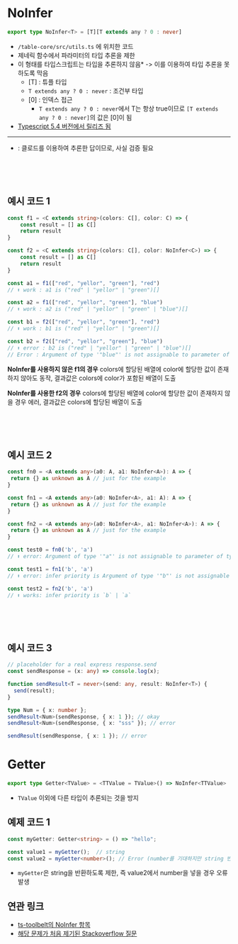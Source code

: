 # NoInfer

``` Typescript
export type NoInfer<T> = [T][T extends any ? 0 : never]
```

- `/table-core/src/utils.ts` 에 위치한 코드
- 제네릭 함수에서 파라미터의 타입 추론을 제한
- 이 형태를 타입스크립트는 타입을 추론하지 않음* -> 이를 이용하여 타입 추론을 못하도록 막음
  - [T] : 튜플 타입
  - `T extends any ? 0 : never` : 조건부 타입
  - [0] : 인덱스 접근
    - `T extends any ? 0 : never`에서 T는 항상 true이므로 `[T extends any ? 0 : never]`의 값은 [0]이 됨
- [Typescript 5.4 버전에서 릴리즈 됨](https://www.typescriptlang.org/docs/handbook/utility-types.html#noinfertype)

---
* : 클로드를 이용하여 추론한 답이므로, 사실 검증 필요

<br />
<br />
<br />

## 예시 코드 1
``` ts
const f1 = <C extends string>(colors: C[], color: C) => {
    const result = [] as C[]
    return result
}

const f2 = <C extends string>(colors: C[], color: NoInfer<C>) => {
    const result = [] as C[]
    return result
}

const a1 = f1(["red", "yellor", "green"], "red")
// ⬆️ work : a1 is ("red" | "yellor" | "green")[]

const a2 = f1(["red", "yellor", "green"], "blue")
// ⬆️ work : a2 is ("red" | "yellor" | "green" | "blue")[]

const b1 = f2(["red", "yellor", "green"], "red")
// ⬆️ work : b1 is ("red" | "yellor" | "green")[]

const b2 = f2(["red", "yellor", "green"], "blue")
// ⬆️ error : b2 is ("red" | "yellor" | "green" | "blue")[]
// Error : Argument of type '"blue"' is not assignable to parameter of type '"red" | "yellor" | "green"'.
```

**NoInfer를 사용하지 않은 f1의 경우** colors에 할당된 배열에 color에 할당한 값이 존재하지 않아도 동작, 결과값은 colors에 color가 포함된 배열이 도출

**NoInfer를 사용한 f2의 경우** colors에 할당된 배열에 color에 할당한 값이 존재하지 않을 경우 에러, 결과값은 colors에 할당된 배열이 도출

<br />
<br />
<br />

## 예시 코드 2
``` Typescript
const fn0 = <A extends any>(a0: A, a1: NoInfer<A>): A => {
 return {} as unknown as A // just for the example
}

const fn1 = <A extends any>(a0: NoInfer<A>, a1: A): A => {
 return {} as unknown as A // just for the example
}

const fn2 = <A extends any>(a0: NoInfer<A>, a1: NoInfer<A>): A => {
 return {} as unknown as A // just for the example
}

const test0 = fn0('b', 'a')
// ⬆️ error: Argument of type '"a"' is not assignable to parameter of type '"b"'.

const test1 = fn1('b', 'a')
// ⬆️ error: infer priority is Argument of type '"b"' is not assignable to parameter of type '"a"'.

const test2 = fn2('b', 'a')
// ⬆️ works: infer priority is `b` | `a`
```


<br />
<br />
<br />

## 예시 코드 3
``` Typescript
// placeholder for a real express response.send
const sendResponse = (x: any) => console.log(x);

function sendResult<T = never>(send: any, result: NoInfer<T>) {
  send(result);
}

type Num = { x: number };
sendResult<Num>(sendResponse, { x: 1 }); // okay
sendResult<Num>(sendResponse, { x: "sss" }); // error

sendResult(sendResponse, { x: 1 }); // error
```

# Getter

``` ts
export type Getter<TValue> = <TTValue = TValue>() => NoInfer<TTValue>
```

- `TValue` 이외에 다른 타입이 추론되는 것을 방지

## 예제 코드 1
``` ts
const myGetter: Getter<string> = () => "hello";

const value1 = myGetter();  // string
const value2 = myGetter<number>(); // Error (number를 기대하지만 string 반환)

```

- `myGetter`은 string을 반환하도록 제한, 즉 value2에서 number을 넣을 경우 오류 발생

## 연관 링크

- [ts-toolbelt의 NoInfer 항목](https://millsp.github.io/ts-toolbelt/modules/function_noinfer.html)
- [해당 문제가 처음 제기된 Stackoverflow 질문](https://stackoverflow.com/questions/56687668/a-way-to-disable-type-argument-inference-in-generics)